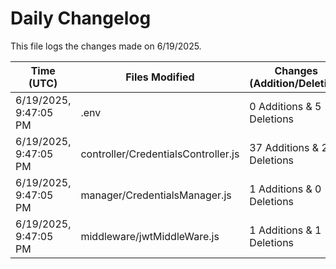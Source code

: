 # Daily Changelog

This file logs the changes made on 6/19/2025.

| Time (UTC)             | Files Modified                    | Changes (Addition/Deletion) |
|------------------------|-----------------------------------|-----------------------------|
| 6/19/2025, 9:47:05 PM | .env | 0 Additions & 5 Deletions |
| 6/19/2025, 9:47:05 PM | controller/CredentialsController.js | 37 Additions & 2 Deletions |
| 6/19/2025, 9:47:05 PM | manager/CredentialsManager.js | 1 Additions & 0 Deletions |
| 6/19/2025, 9:47:05 PM | middleware/jwtMiddleWare.js | 1 Additions & 1 Deletions |
